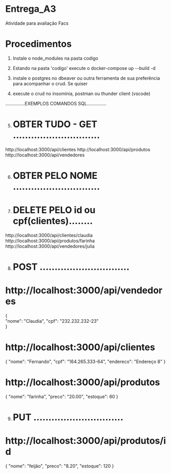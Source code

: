 # Entrega_A3
Atividade para avaliação Facs

# Procedimentos

1. Instale o node_modules na pasta codigo

2. Estando na pasta 'codigo' execute o docker-compose up --build -d

3. instale o postgres no dbeaver ou outra ferramenta de sua preferência para acompanhar o crud. Se quiser

4. execute o crud no insominia, postman ou thunder client (vscode)

...............EXEMPLOS COMANDOS SQL...............

5. # OBTER TUDO - GET .............................
http://localhost:3000/api/clientes
http://localhost:3000/api/produtos
http://localhost:3000/api/vendedores

6. # OBTER PELO NOME .............................

7. # DELETE PELO id ou cpf(clientes)........
http://localhost:3000/api/clientes/claudia
http://localhost:3000/api/produtos/farinha
http://localhost:3000/api/vendedores/julia

8. # POST ..............................

# http://localhost:3000/api/vendedores

{    
   "nome": "Claudia",
   "cpf": "232.232.232-23"    
}

# http://localhost:3000/api/clientes 

{
   "nome": "Fernando",
   "cpf": "164.265.333-64",
   "endereco": "Endereço 8"
}

# http://localhost:3000/api/produtos 

{
"nome": "farinha",
"preco": "20.00",
"estoque": 60
}

9. # PUT ..............................

# http://localhost:3000/api/produtos/id   

{
    "nome": "feijão",
    "preco": "8.20",
    "estoque": 120
  }